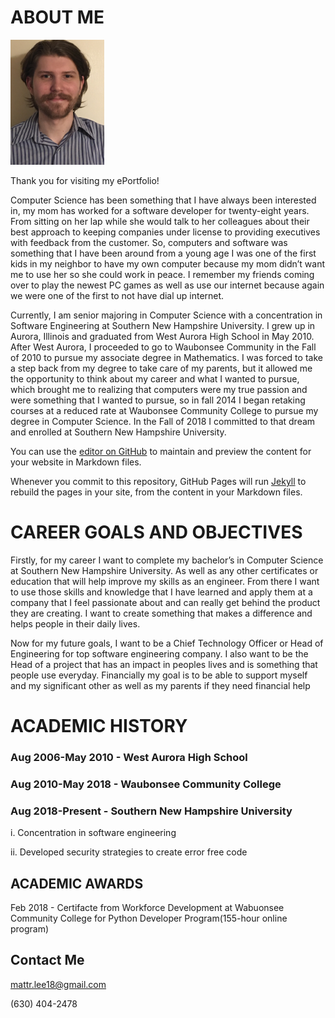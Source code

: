 # ABOUT ME

<img src="images/IMG_4915.JPG" width="150" height="200"/>

Thank you for visiting my ePortfolio!

Computer Science has been something that I have always been interested in, my mom has worked for a software developer for twenty-eight years. From sitting on her lap while she would talk to her colleagues about their best approach to keeping companies under license to providing executives with feedback from the customer.  So, computers and software was something that I have been around from a young age I was one of the first kids in my neighbor to have my own computer because my mom didn’t want me to use her so she could work in peace. I remember my friends coming over to play the newest PC games as well as use our internet because again we were one of the first to not have dial up internet.

Currently, I am senior majoring in Computer Science with a concentration in Software Engineering at Southern New Hampshire University. I grew up in Aurora, Illinois and graduated from West Aurora High School in May 2010. After West Aurora, I proceeded to go to Waubonsee Community in the Fall of 2010 to pursue my associate degree in Mathematics. I was forced to take a step back from my degree to take care of my parents, but it allowed me the opportunity to think about my career and what I wanted to pursue, which brought me to realizing that computers were my true passion and were something that I wanted to pursue, so in fall 2014 I began retaking courses at a reduced rate at Waubonsee Community College to pursue my degree in Computer Science. In the Fall of 2018 I committed to that dream and enrolled at Southern New Hampshire University.

You can use the [editor on GitHub](https://github.com/mattlee2-snhu/CS499EPortfolio/edit/gh-pages/index.md) to maintain and preview the content for your website in Markdown files.

Whenever you commit to this repository, GitHub Pages will run [Jekyll](https://jekyllrb.com/) to rebuild the pages in your site, from the content in your Markdown files.

# CAREER GOALS AND OBJECTIVES

Firstly, for my career I want to complete my bachelor’s in Computer Science at Southern New Hampshire University. As well as any other certificates or education that will help improve my skills as an engineer. From there I want to use those skills and knowledge that I have learned and apply them at a company that I feel passionate about and can really get behind the product they are creating. I want to create something that makes a difference and helps people in their daily lives.

Now for my future goals, I want to be a Chief Technology Officer or Head of Engineering for top software engineering company. I also want to be the Head of a project that has an impact in peoples lives and is something that people use everyday. Financially my goal is to be able to support myself and my significant other as well as my parents if they need financial help

# ACADEMIC HISTORY

### Aug 2006-May 2010 - West Aurora High School

### Aug 2010-May 2018 - Waubonsee Community College


### Aug 2018-Present - Southern New Hampshire University

  i. Concentration in software engineering
  
  ii. Developed security strategies to create error free code

## ACADEMIC AWARDS

Feb 2018 - Certifacte from Workforce Development at Wabuonsee Community College for Python Developer Program(155-hour online program)

## Contact Me
mattr.lee18@gmail.com

(630) 404-2478
